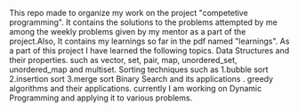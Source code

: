 This repo made to organize my work on the project "competetive programming".
It contains the solutions to the problems attempted by me among the weekly problems given by my mentor as a part of the project.Also, It contains my learnings so far in the pdf named "learnings".
As a part of this project I have learned the following topics.
Data Structures and their properties.
such as vector, set, pair, map, unordered_set, unordered_map and multiset. 
Sorting techniques such as
1.bubble sort 
2.insertion sort
3.merge sort
Binary Search and its applications .
greedy algorithms and their applications.
currently I am working on Dynamic Programming and applying it to various problems.
